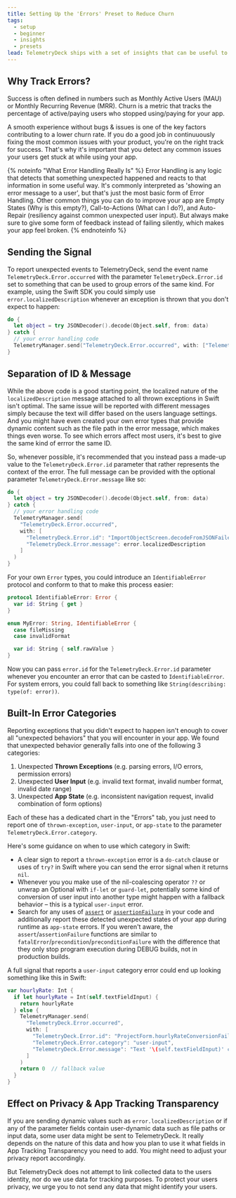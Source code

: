 ```yaml
---
title: Setting Up the 'Errors' Preset to Reduce Churn
tags:
  - setup
  - beginner
  - insights
  - presets
lead: TelemetryDeck ships with a set of insights that can be useful to learn what kind of issues your users encounter most in your apps. Here's how to set them up.
---
```


## Why Track Errors?

Success is often defined in numbers such as Monthly Active Users (MAU) or Monthly Recurring Revenue (MRR). Churn is a metric that tracks the percentage of active/paying users who stopped using/paying for your app.

A smooth experience without bugs & issues is one of the key factors contributing to a lower churn rate. If you do a good job in continuuously fixing the most common issues with your product, you're on the right track for success. That's why it's important that you detect any common issues your users get stuck at while using your app.

{% noteinfo "What Error Handling Really Is" %}
Error Handling is any logic that detects that something unexpected happened and reacts to that information in some useful way. It's commonly interpreted as 'showing an error message to a user', but that's just the most basic form of Error Handling. Other common things you can do to improve your app are Empty States (Why is this empty?), Call-to-Actions (What can I do?), and Auto-Repair (resiliency against common unexpected user input). But always make sure to give some form of feedback instead of failing silently, which makes your app feel broken.
{% endnoteinfo %}


## Sending the Signal

To report unexpected events to TelemetryDeck, send the event name `TelemetryDeck.Error.occurred` with the parameter `TelemetryDeck.Error.id` set to something that can be used to group errors of the same kind. For example, using the Swift SDK you could simply use `error.localizedDescription` whenever an exception is thrown that you don't expect to happen:

```swift
do {
  let object = try JSONDecoder().decode(Object.self, from: data)
} catch {
  // your error handling code
  TelemetryManager.send("TelemetryDeck.Error.occurred", with: ["TelemetryDeck.Error.id": error.localizedDescription])
}
```

## Separation of ID & Message

While the above code is a good starting point, the localized nature of the `localizedDescription` message attached to all thrown exceptions in Swift isn't optimal. The same issue will be reported with different messages simply because the text will differ based on the users language settings. And you might have even created your own error types that provide dynamic content such as the file path in the error message, which makes things even worse. To see which errors affect most users, it's best to give the same kind of errror the same ID.

So, whenever possible, it's recommended that you instead pass a made-up value to the `TelemetryDeck.Error.id` parameter that rather represents the context of the error. The full message can be provided with the optional parameter `TelemetryDeck.Error.message` like so:

```swift
do {
  let object = try JSONDecoder().decode(Object.self, from: data)
} catch {
  // your error handling code
  TelemetryManager.send(
    "TelemetryDeck.Error.occurred",
    with: [
      "TelemetryDeck.Error.id": "ImportObjectScreen.decodeFromJSONFailed",
      "TelemetryDeck.Error.message": error.localizedDescription
    ]
  )
}
```

For your own `Error` types, you could introduce an `IdentifiableError` protocol and conform to that to make this process easier:

```swift
protocol IdentifiableError: Error {
  var id: String { get }
}

enum MyError: String, IdentifiableError {
  case fileMissing
  case invalidFormat

  var id: String { self.rawValue }
}
```

Now you can pass `error.id` for the `TelemetryDeck.Error.id` parameter whenever you encounter an error that can be casted to `IdentifiableError`. For system errors, you could fall back to something like `String(describing: type(of: error))`.

## Built-In Error Categories

Reporting exceptions that you didn't expect to happen isn't enough to cover all "unexpected behaviors" that you will encounter in your app. We found that unexpected behavior generally falls into one of the following 3 categories:

1. Unexpected **Thrown Exceptions** (e.g. parsing errors, I/O errors, permission errors)
2. Unexpected **User Input** (e.g. invalid text format, invalid number format, invalid date range)
3. Unexpected **App State** (e.g. inconsistent navigation request, invalid combination of form options)

Each of these has a dedicated chart in the "Errors" tab, you just need to report one of `thrown-exception`, `user-input`, or `app-state` to the parameter `TelemetryDeck.Error.category`.

Here's some guidance on when to use which category in Swift:
* A clear sign to report a `thrown-exception` error is a `do-catch` clause or uses of `try?` in Swift where you can send the error signal when it returns `nil`.
* Whenever you you make use of the nil-coalescing operator `??` or unwrap an Optional with `if-let` or `guard-let`, potentially some kind of conversion of user input into another type might happen with a fallback behavior – this is a typical `user-input` error.
* Search for any uses of [`assert`](https://developer.apple.com/documentation/swift/assert(_:_:file:line:)) or [`assertionFailure`](https://developer.apple.com/documentation/swift/assertionfailure(_:file:line:)) in your code and additionally report these detected unexpected states of your app during runtime as `app-state` errors. If you weren't aware, the `assert`/`assertionFailure` functions are similar to `fatalError`/`precondition`/`preconditionFailure` with the difference that they only stop program execution during DEBUG builds, not in production builds.

A full signal that reports a `user-input` category error could end up looking something like this in Swift:

```swift
var hourlyRate: Int {
  if let hourlyRate = Int(self.textFieldInput) {
    return hourlyRate
  } else {
    TelemetryManager.send(
      "TelemetryDeck.Error.occurred",
      with: [
        "TelemetryDeck.Error.id": "ProjectForm.hourlyRateConversionFailed",
        "TelemetryDeck.Error.category": "user-input",
        "TelemetryDeck.Error.message": "Text '\(self.textFieldInput)' could not be converted to type 'Int'."
      ]
    )
    return 0  // fallback value
  }
}
```

## Effect on Privacy & App Tracking Transparency

If you are sending dynamic values such as `error.localizedDescription` or if any of the parameter fields contain user-dynamic data such as file paths or input data, some user data might be sent to TelemetryDeck. It really depends on the nature of this data and how you plan to use it what fields in App Tracking Transparency you need to add. You might need to adjust your privacy report accordingly.

But TelemetryDeck does not attempt to link collected data to the users identity, nor do we use data for tracking purposes.
To protect your users privacy, we urge you to not send any data that might identify your users.
